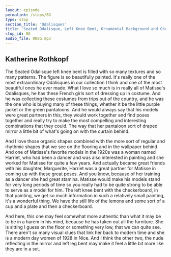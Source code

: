 ```yaml
---
layout: episode
permalink: /stops/8G
type: stop
section_title: 'Odalisques'
title: 'Seated Odalisque, Left Knee Bent, Ornamental Background and Checkerboard'
stop_id: 8G
audio_file: 008G.mp3
---
```


## Katherine Rothkopf

The Seated Odalisque left knee bent is filled with so many textures and so many patterns.  The figure is so beautifully painted.  It's really one of the most extraordinary Odalisques in our collection I think and one of the most beautiful ones he ever made.  What I love so much is in really all of Matisse's Odalisques, he has these French girls sort of dressing up in costume.  And he was collecting these costumes from trips out of the country, and he was the one who is buying many of these things, whether it be the little purple jacket or the green pantaloons.  And he would always say that his models were great partners in this, they would work together and find poses together and really try to make the most compelling and interesting combinations that they could.  The way that her pantaloon sort of draped mirror a little bit of what's going on with the curtain behind.

And I love those organic shapes combined with the more sort of regular and rhythmic shapes that we see on the flooring and in the wallpaper behind.  And one of Matisse's favorite models in the 1920s was a woman named Harriet, who had been a dancer and was also interested in painting and she worked for Matisse for quite a few years.  And actually became great friends with his daughter, Marguerite, Harriet was a great partner for Matisse in coming up with these great poses.  And you know, because of her training as a dancer she had great stamina.  Matisse would make his models stand for very long periods of time so you really had to be quite strong to be able to serve as a model for him.  The left knee bent with the checkerboard, in that painting, we get so much information in such a relatively small painting, it's a wonderful thing.  We have the still life of the lemons and some sort of a cup and a plate and then a checkerboard.

And here, this one may feel somewhat more authentic than what it may be to be in a harem in his mind, because he has taken out all the furniture.  She is sitting I guess on the floor or something very low, that we can quite see.  There aren't so many visual clues that link her back to modern time and she is a modern day women of 1928 in Nice.  And I think the other two, the nude reflecting in the mirror and left leg bent may make it feel a little bit more like they are in a set.
